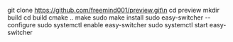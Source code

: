 git clone https://github.com/freemind001/preview.git\n
cd preview
mkdir build
cd build
cmake ..
make
sudo make install
sudo easy-switcher --configure
sudo systemctl enable easy-switcher
sudo systemctl start easy-switcher
